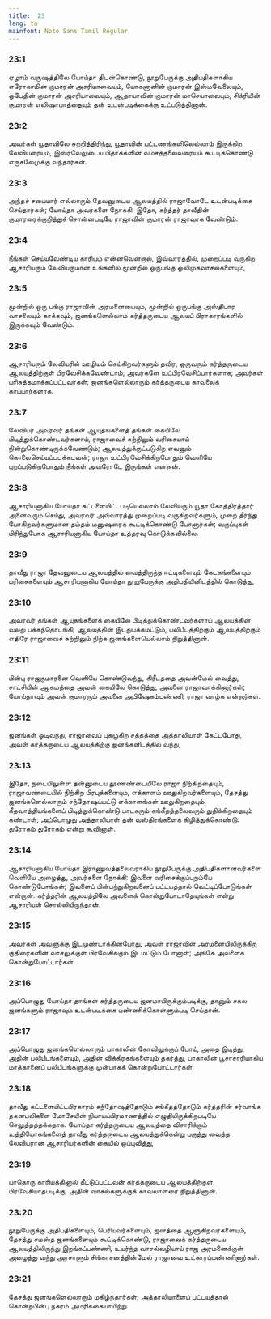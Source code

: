 ```yaml
---
title:  23
lang: ta
mainfont: Noto Sans Tamil Regular
---
```


###  23:1

ஏழாம் வருஷத்திலே யோய்தா திடன்கொண்டு, நூறுபேருக்கு அதிபதிகளாகிய எரோகாமின் குமாரன் அசரியாவையும், யோகனானின் குமாரன் இஸ்மவேலையும், ஓபேதின் குமாரன் அசரியாவையும், ஆதாயாவின் குமாரன் மாசெயாவையும், சிக்ரியின் குமாரன் எலிஷாபாத்தையும் தன் உடன்படிக்கைக்கு உட்படுத்தினான்.

###  23:2

அவர்கள் யூதாவிலே சுற்றித்திரிந்து, யூதாவின் பட்டணங்களிலெல்லாம் இருக்கிற லேவியரையும், இஸ்ரவேலுடைய பிதாக்களின் வம்சத்தலைவரையும் கூட்டிக்கொண்டு எருசலேமுக்கு வந்தார்கள்.

###  23:3

அந்தச் சபையார் எல்லாரும் தேவனுடைய ஆலயத்தில் ராஜாவோடே உடன்படிக்கை செய்தார்கள்; யோய்தா அவர்களை நோக்கி: இதோ, கர்த்தர் தாவீதின் குமாரரைக்குறித்துச் சொன்னபடியே ராஜாவின் குமாரன் ராஜாவாக வேண்டும்.

###  23:4

நீங்கள் செய்யவேண்டிய காரியம் என்னவென்றால், இவ்வாரத்தில், முறைப்படி வருகிற ஆசாரியரும் லேவியருமான உங்களில் மூன்றில் ஒருபங்கு ஒலிமுகவாசல்களையும்,

###  23:5

மூன்றில் ஒரு பங்கு ராஜாவின் அரமனையையும், மூன்றில் ஒருபங்கு அஸ்திபார வாசலையும் காக்கவும், ஜனங்களெல்லாம் கர்த்தருடைய ஆலயப் பிராகாரங்களில் இருக்கவும் வேண்டும்.

###  23:6

ஆசாரியரும் லேவியரில் ஊழியம் செய்கிறவர்களும் தவிர, ஒருவரும் கர்த்தருடைய ஆலயத்திற்குள் பிரவேசிக்கவேண்டாம்; அவர்களே உட்பிரவேசிப்பார்களாக; அவர்கள் பரிசுத்தமாக்கப்பட்டவர்கள்; ஜனங்களெல்லாரும் கர்த்தருடைய காவலைக் காப்பார்களாக.

###  23:7

லேவியர் அவரவர் தங்கள் ஆயுதங்களைத் தங்கள் கையிலே பிடித்துக்கொண்டவர்களாய், ராஜாவைச் சுற்றிலும் வரிசையாய் நின்றுகொண்டிருக்கவேண்டும்; ஆலயத்துக்குட்படுகிற எவனும் கொலைசெய்யப்படக்கடவன்; ராஜா உட்பிரவேசிக்கிறபோதும் வெளியே புறப்படுகிறபோதும் நீங்கள் அவரோடே இருங்கள் என்றான்.

###  23:8

ஆசாரியனாகிய யோய்தா கட்டளையிட்டபடியெல்லாம் லேவியரும் யூதா கோத்திரத்தார் அனைவரும் செய்து, அவரவர் அவ்வாரத்து முறைப்படி வருகிறவர்களும், முறை தீர்ந்து போகிறவர்களுமான தம்தம் மனுஷரைக் கூட்டிக்கொண்டு போனார்கள்; வகுப்புகள் பிரிந்துபோக ஆசாரியனாகிய யோய்தா உத்தரவு கொடுக்கவில்லை.

###  23:9

தாவீது ராஜா தேவனுடைய ஆலயத்தில் வைத்திருந்த ஈட்டிகளையும் கேடகங்களையும் பரிசைகளையும் ஆசாரியனாகிய யோய்தா நூறுபேருக்கு அதிபதியினிடத்தில் கொடுத்து,

###  23:10

அவரவர் தங்கள் ஆயுதங்களைக் கையிலே பிடித்துக்கொண்டவர்களாய் ஆலயத்தின் வலது பக்கந்தொடங்கி, ஆலயத்தின் இடதுபக்கமட்டும், பலிபீடத்திற்கும் ஆலயத்திற்கும் எதிரே ராஜாவைச் சுற்றிலும் நிற்க ஜனங்களையெல்லாம் நிறுத்தினான்.

###  23:11

பின்பு ராஜகுமாரனை வெளியே கொண்டுவந்து, கிரீடத்தை அவன்மேல் வைத்து, சாட்சியின் ஆகமத்தை அவன் கையிலே கொடுத்து, அவனை ராஜாவாக்கினார்கள்; யோய்தாவும் அவன் குமாரரும் அவனை அபிஷேகம்பண்ணி, ராஜா வாழ்க என்றார்கள்.

###  23:12

ஜனங்கள் ஓடிவந்து, ராஜாவைப் புகழுகிற சத்தத்தை அத்தாலியாள் கேட்டபோது, அவள் கர்த்தருடைய ஆலயத்திற்கு ஜனங்களிடத்தில் வந்து,

###  23:13

இதோ, நடையிலுள்ள தன்னுடைய தூணண்டையிலே ராஜா நிற்கிறதையும், ராஜாவண்டையில் நிற்கிற பிரபுக்களையும், எக்காளம் ஊதுகிறவர்களையும், தேசத்து ஜனங்களெல்லாரும் சந்தோஷப்பட்டு எக்காளங்கள் ஊதுகிறதையும், கீதவாத்தியங்களைப் பிடித்துக்கொண்டு பாடகரும் சங்கீதத்தலைவரும் துதிக்கிறதையும் கண்டாள்; அப்பொழுது அத்தாலியாள் தன் வஸ்திரங்களைக் கிழித்துக்கொண்டு: துரோகம் துரோகம் என்று கூவினாள்.

###  23:14

ஆசாரியனாகிய யோய்தா இராணுவத்தலைவராகிய நூறுபேருக்கு அதிபதிகளானவர்களை வெளியே அழைத்து, அவர்களை நோக்கி: இவளை வரிசைக்குப்புறம்பே கொண்டுபோங்கள்; இவளைப் பின்பற்றுகிறவனைப் பட்டயத்தால் வெட்டிப்போடுங்கள் என்றான். கர்த்தரின் ஆலயத்திலே அவளைக் கொன்றுபோடாதேயுங்கள் என்று ஆசாரியன் சொல்லியிருந்தான்.

###  23:15

அவர்கள் அவளுக்கு இடமுண்டாக்கினபோது, அவள் ராஜாவின் அரமனையிலிருக்கிற குதிரைகளின் வாசலுக்குள் பிரவேசிக்கும் இடமட்டும் போனாள்; அங்கே அவளைக் கொன்றுபோட்டார்கள்.

###  23:16

அப்பொழுது யோய்தா தாங்கள் கர்த்தருடைய ஜனமாயிருக்கும்படிக்கு, தானும் சகல ஜனங்களும் ராஜாவும் உடன்படிக்கை பண்ணிக்கொள்ளும்படி செய்தான்.

###  23:17

அப்பொழுது ஜனங்களெல்லாரும் பாகாலின் கோவிலுக்குப் போய், அதை இடித்து, அதின் பலிபீடங்களையும், அதின் விக்கிரகங்களையும் தகர்த்து, பாகாலின் பூசாசாரியாகிய மாத்தானைப் பலிபீடங்களுக்கு முன்பாகக் கொன்றுபோட்டார்கள்.

###  23:18

தாவீது கட்டளையிட்டபிரகாரம் சந்தோஷத்தோடும் சங்கீதத்தோடும் கர்த்தரின் சர்வாங்க தகனபலிகளை மோசேயின் நியாயப்பிரமாணத்தில் எழுதியிருக்கிறபடியே செலுத்தத்தக்கதாக. யோய்தா கர்த்தருடைய ஆலயத்தை விசாரிக்கும் உத்தியோகங்களைத் தாவீது கர்த்தருடைய ஆலயத்துக்கென்று பகுத்து வைத்த லேவியரான ஆசாரியர்களின் கையில் ஒப்புவித்து,

###  23:19

யாதொரு காரியத்தினால் தீட்டுப்பட்டவன் கர்த்தருடைய ஆலயத்திற்குள் பிரவேசியாதபடிக்கு, அதின் வாசல்களுக்குக் காவலாளரை நிறுத்தினான்.

###  23:20

நூறுபேருக்கு அதிபதிகளையும், பெரியவர்களையும், ஜனத்தை ஆளுகிறவர்களையும், தேசத்து சமஸ்த ஜனங்களையும் கூட்டிக்கொண்டு, ராஜாவைக் கர்த்தருடைய ஆலயத்திலிருந்து இறங்கப்பண்ணி, உயர்ந்த வாசல்வழியாய் ராஜ அரமனைக்குள் அழைத்து வந்து அரசாளும் சிங்காசனத்தின்மேல் ராஜாவை உட்காரப்பண்ணினார்கள்.

###  23:21

தேசத்து ஜனங்களெல்லாரும் மகிழ்ந்தார்கள்; அத்தாலியாளைப் பட்டயத்தால் கொன்றபின்பு நகரம் அமரிக்கையாயிற்று.

